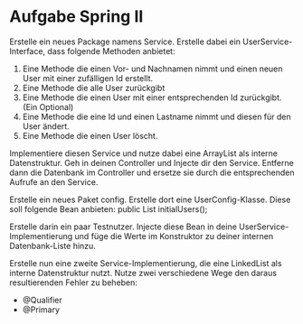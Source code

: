 # Aufgabe Spring II
Erstelle ein neues Package namens Service. Erstelle dabei ein UserService-Interface, dass folgende Methoden anbietet:
1. Eine Methode die einen Vor- und Nachnamen nimmt und einen neuen User mit einer zufälligen Id erstellt.
2. Eine Methode die alle User zurückgibt
3. Eine Methode die einen User mit einer entsprechenden Id zurückgibt. (Ein Optional)
4. Eine Methode die eine Id und einen Lastname nimmt und diesen für den User ändert.
5. Eine Methode die einen User löscht.

Implementiere diesen Service und nutze dabei eine ArrayList als interne Datenstruktur.
Geh in deinen Controller und Injecte dir den Service. Entferne dann die Datenbank im Controller und ersetze
sie durch die entsprechenden Aufrufe an den Service.

Erstelle ein neues Paket config. Erstelle dort eine UserConfig-Klasse. Diese soll folgende Bean anbieten:
public List<User> initialUsers();

Erstelle darin ein paar Testnutzer. Injecte diese Bean in deine UserService-Implementierung und
füge die Werte im Konstruktor zu deiner internen Datenbank-Liste hinzu.

Erstelle nun eine zweite Service-Implementierung, die eine LinkedList als interne Datenstruktur nutzt.
Nutze zwei verschiedene Wege den daraus resultierenden Fehler zu beheben:
- @Qualifier
- @Primary
